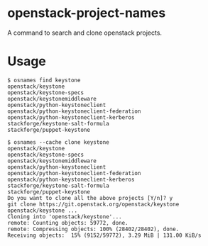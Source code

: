 # openstack-project-names

A command to search and clone openstack projects.

Usage
=====

    $ osnames find keystone
    openstack/keystone
    openstack/keystone-specs
    openstack/keystonemiddleware
    openstack/python-keystoneclient
    openstack/python-keystoneclient-federation
    openstack/python-keystoneclient-kerberos
    stackforge/keystone-salt-formula
    stackforge/puppet-keystone

    $ osnames --cache clone keystone
    openstack/keystone
    openstack/keystone-specs
    openstack/keystonemiddleware
    openstack/python-keystoneclient
    openstack/python-keystoneclient-federation
    openstack/python-keystoneclient-kerberos
    stackforge/keystone-salt-formula
    stackforge/puppet-keystone
    Do you want to clone all the above projects [Y/n]? y
    git clone https://git.openstack.org/openstack/keystone openstack/keystone ...
    Cloning into 'openstack/keystone'...
    remote: Counting objects: 59772, done.
    remote: Compressing objects: 100% (28402/28402), done.
    Receiving objects:  15% (9152/59772), 3.29 MiB | 131.00 KiB/s
